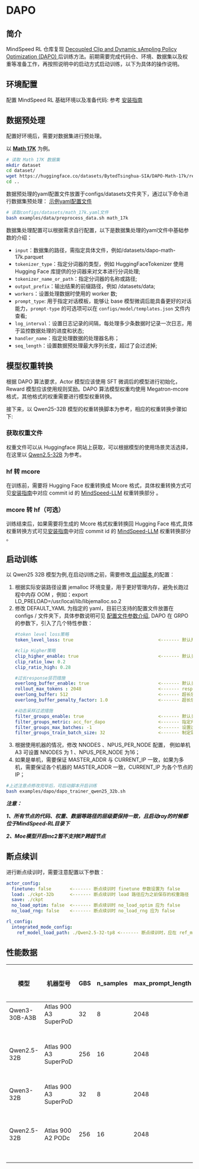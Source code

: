 # DAPO

## 简介
MindSpeed RL 仓库复现 [Decoupled Clip and Dynamic sAmpling Policy Optimization (DAPO) ](https://arxiv.org/abs/2503.14476) 后训练方法。前期需要完成代码仓、环境、数据集以及权重等准备工作，再按照说明中的启动方式启动训练，以下为具体的操作说明。

## 环境配置
配置 MindSpeed RL 基础环境以及准备代码: 参考 [安装指南](../install_guide.md)

## 数据预处理
配置好环境后，需要对数据集进行预处理。

以 [**Math 17K**](https://huggingface.co/datasets/BytedTsinghua-SIA/DAPO-Math-17k) 为例。

```bash
# 读取 Math 17K 数据集
mkdir dataset
cd dataset/
wget https://huggingface.co/datasets/BytedTsinghua-SIA/DAPO-Math-17k/resolve/main/data/dapo-math-17k.parquet
cd ..
```

数据预处理的yaml配置文件放置于configs/datasets文件夹下，通过以下命令进行数据集预处理：
[示例yaml配置文件](../../configs/datasets/math_17k.yaml)
```bash
# 读取configs/datasets/math_17k.yaml文件 
bash examples/data/preprocess_data.sh math_17k
```

数据集处理配置可以根据需求自行配置，以下是数据集处理的yaml文件中基础参数的介绍：
* `input`：数据集的路径，需指定具体文件，例如/datasets/dapo-math-17k.parquet
* `tokenizer_type`：指定分词器的类型，例如 HuggingFaceTokenizer 使用 Hugging Face 库提供的分词器来对文本进行分词处理;
* `tokenizer_name_or_path`：指定分词器的名称或路径;
* `output_prefix`：输出结果的前缀路径，例如 /datasets/data;
* `workers`：设置处理数据时使用的 worker 数;
* `prompt_type`: 用于指定对话模板，能够让 base 模型微调后能具备更好的对话能力，`prompt-type` 的可选项可以在 `configs/model/templates.json` 文件内查看;
* `log_interval`：设置日志记录的间隔，每处理多少条数据时记录一次日志，用于监控数据处理的进度和状态;
* `handler_name`：指定处理数据的处理器名称；
* `seq_length`：设置数据预处理最大序列长度，超过了会过滤掉;

## 模型权重转换

根据 DAPO 算法要求，Actor 模型应该使用 SFT 微调后的模型进行初始化，Reward 模型应该使用规则奖励。DAPO 算法模型权重均使用 Megatron-mcore 格式，其他格式的权重需要进行模型权重转换。

接下来，以 Qwen25-32B 模型的权重转换脚本为参考，相应的权重转换步骤如下:

### 获取权重文件
权重文件可以从 Huggingface 网站上获取，可以根据模型的使用场景灵活选择，在这里以
[Qwen2.5-32B](https://huggingface.co/Qwen/Qwen2.5-32B/tree/main)  为参考。
### hf 转 mcore
在训练前，需要将 Hugging Face 权重转换成 Mcore 格式，具体权重转换方式可见[安装指南](../install_guide.md)中对应 commit id 的 [MindSpeed-LLM](https://gitcode.com/Ascend/MindSpeed-LLM) 权重转换部分 。

### mcore 转 hf（可选）
训练结束后，如果需要将生成的 Mcore 格式权重转换回 Hugging Face 格式,具体权重转换方式可见[安装指南](../install_guide.md)中对应 commit id 的 [MindSpeed-LLM](https://gitcode.com/Ascend/MindSpeed-LLM) 权重转换部分 。

## 启动训练

以 Qwen25 32B 模型为例,在启动训练之前，需要修改[ 启动脚本 ](../../examples/dapo/dapo_trainer_qwen25_32b.sh)的配置：
1. 根据实际安装路径设置 jemalloc 环境变量，用于更好管理内存，避免长跑过程中内存 OOM ，例如：export LD_PRELOAD=/usr/local/lib/libjemalloc.so.2 
2. 修改 DEFAULT_YAML 为指定的 yaml，目前已支持的配置文件放置在 configs / 文件夹下，具体参数说明可见 [配置文件参数介绍](../features/grpo_yaml.md), DAPO 在 GRPO 的参数下，引入了几个特性参数：
    ```yaml
    #token level loss策略
    token_level_loss: true                                <------- 默认开启

    #clip Higher策略
    clip_higher_enable: true                              <------- 默认关闭
    clip_ratio_low: 0.2
    clip_ratio_high: 0.28

    #过长response惩罚措施
    overlong_buffer_enable: true                          <------- 默认关闭
    rollout_max_tokens : 2048                             <------- response最大长度
    overlong_buffer: 512                                  <------- 超长惩罚缓冲区大小
    overlong_buffer_penalty_factor: 1.0                   <------- 超长惩罚系数

    #动态采样过滤措施
    filter_groups_enable: true                            <------- 默认关闭
    filter_groups_metric: acc_for_dapo                    <------- 指定用于过滤的 metric，其值需要包含在verifier_function参数设置的列表中
    filter_groups_max_batches: -1                         <------- 设置过滤的最大次数，-1 代表不限制最大次数
    filter_groups_train_batch_size: 32                    <------- 制定需要筛选出多少条数据才停止采样，建议与gbs值一致，或者是gbs值的二分之一

3. 根据使用机器的情况，修改 NNODES 、NPUS_PER_NODE 配置， 例如单机 A3 可设置 NNODES 为 1 、NPUS_PER_NODE 为16；
4. 如果是单机，需要保证 MASTER_ADDR 与 CURRENT_IP 一致，如果为多机，需要保证各个机器的 MASTER_ADDR 一致，CURRENT_IP 为各个节点的 IP；
```bash
#上述注意点修改完毕后，可启动脚本开启训练
bash examples/dapo/dapo_trainer_qwen25_32b.sh
```

***注意：***

***1、所有节点的代码、权重、数据等路径的层级要保持一致，且启动ray的时候都位于MindSpeed-RL目录下***

***2、Moe模型开启mc2暂不支持EP跨超节点***

## 断点续训
进行断点续训时，需要注意配置以下参数：
  ```yaml
actor_config:
    finetune: false       <------- 断点续训时 finetune 参数设置为 false
    load: ./ckpt-32b      <------- 断点续训时 load 路径应为之前保存的权重路径
    save: ./ckpt
    no_load_optim: false  <------- 断点续训时 no_load_optim 应为 false
    no_load_rng: false    <------- 断点续训时 no_load_rng 应为 false
  
rl_config:
    integrated_mode_config:
      ref_model_load_path: ./Qwen2.5-32-tp8 <------- 断点续训时，应在 ref_model_load_path 中配置原始模型权重路径，供 reference model 加载
  ```

## 性能数据
| 模型          |   机器型号  | GBS | n_samples | max_prompt_length | max_tokens | 端到端 tps |  备注       | 
|---------------|------------|-----|-----------|-------------------|------------|------------|------------| 
| Qwen3-30B-A3B | Atlas 900 A3 SuperPoD | 32  |      8    | 2048              | 2048       | 44         |            |
| Qwen2.5-32B   | Atlas 900 A3 SuperPoD | 256 |      16   | 2048              | 30720      | 108         | 关闭动态采样| 
| Qwen3-32B     | Atlas 900 A3 SuperPoD | 32  |      8    | 2048              | 2048       | 140        |            |
| Qwen2.5-32B   | Atlas 900 A2 PODc | 256 |      16   | 2048              | 20480      | 35         | 关闭动态采样| 

